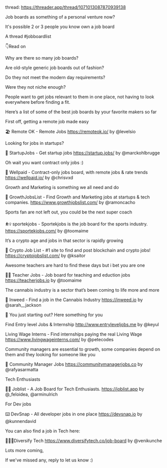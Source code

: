 thread: https://threader.app/thread/1071013087870939138


Job boards as something of a personal venture now? 

It's possible 2 or 3 people you know own a job board

A thread
#jobboardlist

👇Read on

Why are there so many job boards? 

Are old-style generic job boards out of fashion?

Do they not meet the modern day requirements? 

Were they not niche enough?

People want to get jobs relevant to them in one place, not having to look everywhere before finding a fit.

Here’s a list of some of the best job boards by your favorite makers so far

First off, getting a remote job made easy

🏖️ Remote OK - Remote Jobs
 https://remoteok.io/  by @levelsio

Looking for jobs in startups? 

🚀 StartupJobs - Get startup jobs 
 https://startup.jobs/  by @marckohlbrugge

Oh wait you want contract only jobs :)

💸 Wellpaid - Contract-only jobs board, with remote jobs & rate trends
 https://wellpaid.io/  by @chrisvxd

Growth and Marketing is something we all need and do

🌱 GrowthJobsList - Find Growth and Marketing jobs at startups & tech companies.
 https://www.growthjobslist.com/  by @ramoncacho

Sports fan are not left out, you could be the next super coach

⛹️‍♀️ sportekjobs - Sportekjobs is the job board for the sports industry.
 https://sportekjobs.com/  by @toomaime

It’s a crypto age and jobs in that sector is rapidly growing 

🔐 Crypto Job List - #1 site to find and post blockchain and crypto jobs!  https://cryptojobslist.com/  by @ksaitor

Awesome teachers are hard to find these days but i bet you are one

👩‍🏫 Teacher Jobs - Job board for teaching and eduction jobs
 https://teacherjobs.io  by @toomaime

The cannabis industry is a sector that’s been coming to life more and more

🌿 Inweed - Find a job in the Cannabis Industry
 https://inweed.io  by @sarah__jackson

🛫 You just starting out? Here something for you

Find Entry level Jobs & Internship
 http://www.entryleveljobs.me  by @keyul

Living Wage Interns - Find internships paying the real Living Wage
 https://www.livingwageinterns.com/  by @petecodes

Community managers are essential to growth, some companies depend on them and they looking for someone like you

👯 Community Manager Jobs 
 https://communitymanagerjobs.co  by @rafyasarmatta

Tech Enthusiasts 

👩‍💻 Joblist - A Job Board for Tech Enthusiasts.
 https://joblist.app  by @_feloidea, @arminulrich

For Dev jobs

⌨️ DevSnap - All developer jobs in one place 
 https://devsnap.io  by @kunnendavid

You can also find a job in Tech here: 

👨🏼‍💻Diversify Tech
 https://www.diversifytech.co/job-board  by @venikunche

Lots more coming, 

If we've missed any, reply to let us know :)

